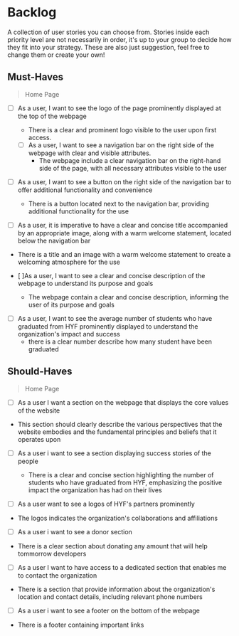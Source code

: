 # Backlog

A collection of user stories you can choose from. Stories inside each priority
level are not necessarily in order, it's up to your group to decide how they fit
into your strategy. These are also just suggestion, feel free to change them or
create your own!

## Must-Haves

> Home Page

- [ ] As a user, I want to see the logo of the page prominently displayed at
      the top of the webpage

  - There is a clear and prominent logo visible to the user upon first access.

  - [ ] As a user, I want to see a navigation bar on the right side of the
        webpage with clear and visible attributes.
    - The webpage include a clear navigation bar on the right-hand side of the
      page, with all necessary attributes visible to the user

- [ ] As a user, I want to see a button on the right side of the navigation bar
      to offer additional functionality and convenience

  - There is a button located next to the navigation bar, providing additional
    functionality for the use

- [ ] As a user, it is imperative to have a clear and concise title accompanied by an appropriate image, along with a warm welcome statement, located below the navigation bar
- There is a title and an image with a warm welcome statement to create a welcoming
  atmosphere for the use

- [ ]As a user, I want to see a clear and concise description of the webpage to
  understand its purpose and goals
  - The webpage contain a clear and concise description, informing the user of
    its purpose and goals

- [ ] As a user, I want to see the average number of students who have graduated
      from HYF prominently displayed to understand the organization's impact and
      success
  - there is a clear number describe how many student have been graduated

## Should-Haves

> Home Page

- [ ] As a user I want a section on the webpage that displays the core values of the website
- This section should clearly describe the various perspectives that the website embodies and the fundamental principles and beliefs that it operates upon

- [ ] As a user i want to see a section displaying success stories of the people

  - There is a clear and concise section highlighting the number of students who have graduated from HYF, emphasizing the positive impact the organization has had on their lives

- [ ] As a user want to see a logos of HYF's partners prominently
- The logos indicates the organization's collaborations and affiliations

- [ ] As a user i want to see a donor section 
- There is a clear section about donating any amount that will help tommorrow developers

- [ ] As a user I want to have access to a dedicated section that enables me to contact the organization
- There is a section that provide information about the organization's location and contact details, including relevant phone numbers

- [ ] As a user i want to see a footer on the bottom of the webpage
- There is a footer containing important links